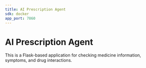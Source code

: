 ```yaml
---
title: AI Prescription Agent
sdk: docker
app_port: 7860
---
```


# AI Prescription Agent

This is a Flask-based application for checking medicine information, symptoms, and drug interactions.

<!-- This is a change to force an update. -->